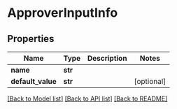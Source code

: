 # ApproverInputInfo

## Properties
Name | Type | Description | Notes
------------ | ------------- | ------------- | -------------
**name** | **str** |  | 
**default_value** | **str** |  | [optional] 

[[Back to Model list]](../README.md#documentation-for-models) [[Back to API list]](../README.md#documentation-for-api-endpoints) [[Back to README]](../README.md)

